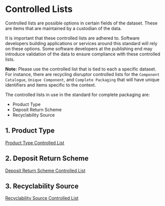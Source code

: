 # Controlled Lists

Controlled lists are possible options in certain fields of the dataset. These are items that are maintained by a custodian of the data.

It is important that these controlled lists are adhered to. Software developers building applications or services around this standard will rely on these options. Some software developers at the publishing end may introduce validation of the data to ensure compliance with these controlled lists.

**Note:** Please use the controlled list that is tied to each a specific dataset. For instance, there are recycling disruptor controlled lists for the `Component Catalogue`, `Unique Component`, and `Complete Packaging` that will have unique identifiers and items specific to the context.

The controlled lists in use in the standard for complete packaging are:

* Product Type
* Deposit Return Scheme
* Recyclability Source

## 1. Product Type

[Product Type Controlled List](https://github.com/OpenDataManchester/PPP/blob/main/docs/6_Controlled_Lists/6_4_1_Product_Type.csv)

## 2. Deposit Return Scheme

[Deposit Return Scheme Controlled List](https://github.com/OpenDataManchester/PPP/blob/main/docs/6_Controlled_Lists/6_4_2_Deposit_Return_Scheme.csv)

## 3. Recyclability Source

[Recyclability Source Controlled List](https://github.com/OpenDataManchester/PPP/blob/main/docs/6_Controlled_Lists/6_4_4_Recyclability_Source.csv)